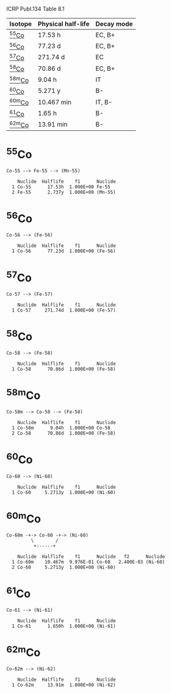 ICRP Publ.134 Table 8.1

|Isotope                    |Physical half-life |Decay mode|
|---------------------------|-------------------|----------|
|[<sup>55</sup>Co](#55Co)   |17.53 h            |EC, B+
|[<sup>56</sup>Co](#56Co)   |77.23 d            |EC, B+
|[<sup>57</sup>Co](#57Co)   |271.74 d           |EC
|[<sup>58</sup>Co](#58Co)   |70.86 d            |EC, B+
|[<sup>58m</sup>Co](#58mCo) |9.04 h             |IT
|[<sup>60</sup>Co](#60Co)   |5.271 y            |B-
|[<sup>60m</sup>Co](#60mCo) |10.467 min         |IT, B-
|[<sup>61</sup>Co](#61Co)   |1.65 h             |B-
|[<sup>62m</sup>Co](#62mCo) |13.91 min          |B-

# <sup>55</sup>Co

```
Co-55 --> Fe-55 --> (Mn-55)
```

```
    Nuclide  Halflife    f1      Nuclide
  1 Co-55      17.53h  1.000E+00 Fe-55
  2 Fe-55      2.737y  1.000E+00 (Mn-55)
```

# <sup>56</sup>Co

```
Co-56 --> (Fe-56)
```

```
    Nuclide  Halflife    f1      Nuclide
  1 Co-56      77.23d  1.000E+00 (Fe-56)
```

# <sup>57</sup>Co

```
Co-57 --> (Fe-57)
```

```
    Nuclide  Halflife    f1      Nuclide
  1 Co-57     271.74d  1.000E+00 (Fe-57)
```

# <sup>58</sup>Co

```
Co-58 --> (Fe-58)
```

```
    Nuclide  Halflife    f1      Nuclide
  1 Co-58      70.86d  1.000E+00 (Fe-58)
```

# <sup>58m</sup>Co

```
Co-58m --> Co-58 --> (Fe-58)
```

```
    Nuclide  Halflife    f1      Nuclide
  1 Co-58m      9.04h  1.000E+00 Co-58
  2 Co-58      70.86d  1.000E+00 (Fe-58)
```

# <sup>60</sup>Co

```
Co-60 --> (Ni-60)
```

```
    Nuclide  Halflife    f1      Nuclide
  1 Co-60     5.2713y  1.000E+00 (Ni-60)
```

# <sup>60m</sup>Co

```
Co-60m -+-> Co-60 -+-> (Ni-60)
         \        /
          +------+
```

```
    Nuclide  Halflife    f1      Nuclide   f2      Nuclide
  1 Co-60m    10.467m  9.976E-01 Co-60   2.400E-03 (Ni-60)
  2 Co-60     5.2713y  1.000E+00 (Ni-60)
```

# <sup>61</sup>Co

```
Co-61 --> (Ni-61)
```

```
    Nuclide  Halflife    f1      Nuclide
  1 Co-61      1.650h  1.000E+00 (Ni-61)
```

# <sup>62m</sup>Co

```
Co-62m --> (Ni-62)
```

```
    Nuclide  Halflife    f1      Nuclide
  1 Co-62m     13.91m  1.000E+00 (Ni-62)
```
